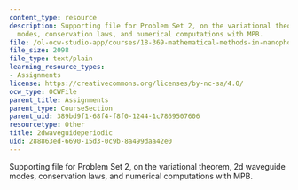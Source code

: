 ```yaml
---
content_type: resource
description: Supporting file for Problem Set 2, on the variational theorem, 2d waveguide
  modes, conservation laws, and numerical computations with MPB.
file: /ol-ocw-studio-app/courses/18-369-mathematical-methods-in-nanophotonics-spring-2008/288863ed669015d30c9b8a499daa42e0_2dwaveguideperiodic.ctl
file_size: 2098
file_type: text/plain
learning_resource_types:
- Assignments
license: https://creativecommons.org/licenses/by-nc-sa/4.0/
ocw_type: OCWFile
parent_title: Assignments
parent_type: CourseSection
parent_uid: 389bd9f1-68f4-f8f0-1244-1c7869507606
resourcetype: Other
title: 2dwaveguideperiodic
uid: 288863ed-6690-15d3-0c9b-8a499daa42e0
---
```

Supporting file for Problem Set 2, on the variational theorem, 2d waveguide modes, conservation laws, and numerical computations with MPB.